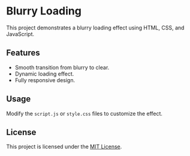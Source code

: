 # Blurry Loading

This project demonstrates a blurry loading effect using HTML, CSS, and JavaScript.

## Features

- Smooth transition from blurry to clear.
- Dynamic loading effect.
- Fully responsive design.


## Usage

Modify the `script.js` or `style.css` files to customize the effect.

## License

This project is licensed under the [MIT License](LICENSE).